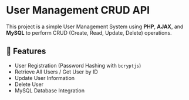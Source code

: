 # User Management CRUD API

This project is a simple User Management System using **PHP**, **AJAX**, and **MySQL** to perform CRUD (Create, Read, Update, Delete) operations.

## 📌 Features
- User Registration (Password Hashing with `bcryptjs`)
- Retrieve All Users / Get User by ID
- Update User Information
- Delete User
- MySQL Database Integration
